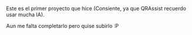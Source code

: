 Este es el primer proyecto que hice (Consiente, ya que QRAssist recuerdo usar mucha IA).

Aun me falta completarlo pero quise subirlo :P
